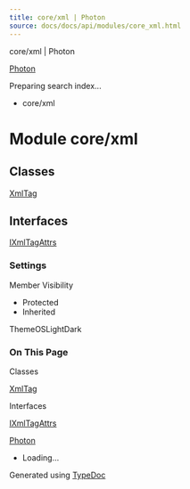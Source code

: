 ```yaml
---
title: core/xml | Photon
source: docs/docs/api/modules/core_xml.html
---
```


core/xml | Photon

[Photon](../index.md)




Preparing search index...

* core/xml

# Module core/xml

## Classes

[XmlTag](../classes/core_xml.XmlTag.md)

## Interfaces

[IXmlTagAttrs](../interfaces/core_xml.IXmlTagAttrs.md)

### Settings

Member Visibility

* Protected
* Inherited

ThemeOSLightDark

### On This Page

Classes

[XmlTag](#xmltag)

Interfaces

[IXmlTagAttrs](#ixmltagattrs)

[Photon](../index.md)

* Loading...

Generated using [TypeDoc](https://typedoc.org/)
